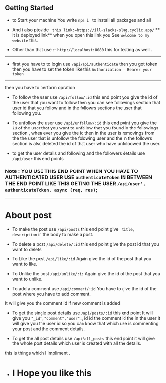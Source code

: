 ## Getting Started 


- to Start your machine You write `npm i ` to install all packages and all 



- And i also  ptovide ` this link:=https://ill-slacks-slug.cyclic.app/` ** it is deployed link** when you open this link you See `welcome to my website` this.

- Other than that use :- `http://localhost:8080` this for testing as well .


---

- first you have to to login use `/api/api/authenticate` then you got token then you have to set the token like this `Authorization - Bearer your token`


--- 

then you have to perform opration

- To follow the user use `/api/follow/:id` this end point you give the id of the user that you want to follow then you can see followings section that user id that you follow and in the followrs sections the user that following you. 


- To unfollow the user use `/api/unfollow/:id` this end point you give the `id` of the user that you want to unfollow that you found in the followings section , when ever you give the id then in the user is removings from the the user that is unfollow the folowing user and the in the followrs section is also deleted the id of that user who have unfoloowed the user.

- to get the user details and following and the followers details use `/api/user` this end points 

 ### Note :  YOU USE THIS END POINT WHEN YOU HAVE TO AUTHENTICATED USER USE `authenticateToken` IN BETWEEN THE END POINT LIKE THIS GETING THE USER `/api/user', authenticateToken, async (req, res)`;


 --- 

 # About post


 - To make the post use `/api/posts` this end point give ` title, description` in the body to make a post.


 - To delete a post `/api/delete/:id` this end point give the post id that you want to delete.


 - To Like the post `/api/like/:id` Again give the id of the post that you want to like.


 - To Unlike  the post `/api/unlike/:id` Again give the id of the post that you want to unlike.

 - To add a comment use `/api/comment/:id` You have to give the id of the post where you have to add comment.


  It will give you the comment id if new comment is added

  - To get the single post details  use `/api/posts/:id` this end point It will give you `"_id","comment","user":`, id id the comment id the in the user it will give you the user id so you can know that which use is commenting your post and the comment details .

  - To get the all post details use `/api/all_posts` this end point  it will give the whole post details which user is created with all the details. 


  this is things which I impliment .

  - # I Hope you like this #

 